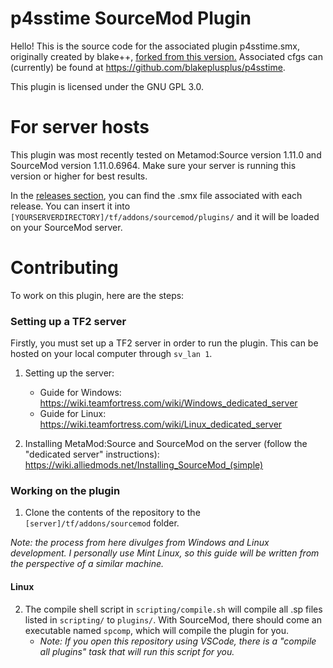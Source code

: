 # p4sstime SourceMod Plugin

Hello! This is the source code for the associated plugin p4sstime.smx, originally created by blake++, [forked from this version.](https://github.com/blakeplusplus/p4sstime/releases/tag/v2.2.0) Associated cfgs can (currently) be found at https://github.com/blakeplusplus/p4sstime.

This plugin is licensed under the GNU GPL 3.0.

# For server hosts

This plugin was most recently tested on Metamod:Source version 1.11.0 and SourceMod version 1.11.0.6964. Make sure your server is running this version or higher for best results.

In the [releases section](https://github.com/prplnorangesoda/p4sstime-plugin/releases), you can find the .smx file associated with each release. You can insert it into `[YOURSERVERDIRECTORY]/tf/addons/sourcemod/plugins/` and it will be loaded on your SourceMod server.

# Contributing

To work on this plugin, here are the steps:

### Setting up a TF2 server

Firstly, you must set up a TF2 server in order to run the plugin. This can be hosted on your local computer through `sv_lan 1`.

1. Setting up the server:

   - Guide for Windows: https://wiki.teamfortress.com/wiki/Windows_dedicated_server
   - Guide for Linux: https://wiki.teamfortress.com/wiki/Linux_dedicated_server

2. Installing MetaMod:Source and SourceMod on the server (follow the "dedicated server" instructions): https://wiki.alliedmods.net/Installing_SourceMod_(simple)

### Working on the plugin

1. Clone the contents of the repository to the `[server]/tf/addons/sourcemod` folder.

_Note: the process from here divulges from Windows and Linux development. I personally use Mint Linux, so this guide will be written from the perspective of a similar machine._

#### Linux

2. The compile shell script in `scripting/compile.sh` will compile all .sp files listed in `scripting/` to `plugins/`. With SourceMod, there should come an executable named `spcomp`, which will compile the plugin for you.
   - _Note: If you open this repository using VSCode, there is a "compile all plugins" task that will run this script for you._
